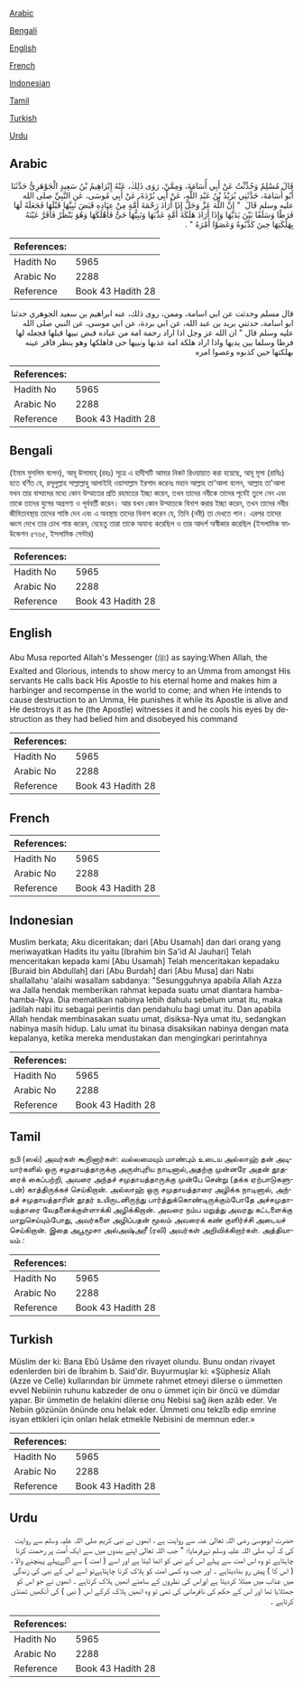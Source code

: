 [Arabic](#arabic)

[Bengali](#bengali)

[English](#english)

[French](#french)

[Indonesian](#indonesian)

[Tamil](#tamil)

[Turkish](#turkish)

[Urdu](#urdu)

## Arabic


<div dir="rtl" lang="ar" style={{fontSize:'larger',backgroundColor:'#f8f9fa',padding:20}}>
قَالَ مُسْلِمٌ وَحُدِّثْتُ عَنْ أَبِي أُسَامَةَ، وَمِمَّنْ، رَوَى ذَلِكَ، عَنْهُ إِبْرَاهِيمُ بْنُ سَعِيدٍ الْجَوْهَرِيُّ حَدَّثَنَا أَبُو أُسَامَةَ، حَدَّثَنِي بُرَيْدُ بْنُ عَبْدِ اللَّهِ، عَنْ أَبِي بُرْدَةَ، عَنْ أَبِي مُوسَى، عَنِ النَّبِيِّ صلى الله عليه وسلم قَالَ ‏ "‏ إِنَّ اللَّهَ عَزَّ وَجَلَّ إِذَا أَرَادَ رَحْمَةَ أُمَّةٍ مِنْ عِبَادِهِ قَبَضَ نَبِيَّهَا قَبْلَهَا فَجَعَلَهُ لَهَا فَرَطًا وَسَلَفًا بَيْنَ يَدَيْهَا وَإِذَا أَرَادَ هَلَكَةَ أُمَّةٍ عَذَّبَهَا وَنَبِيُّهَا حَىٌّ فَأَهْلَكَهَا وَهُوَ يَنْظُرُ فَأَقَرَّ عَيْنَهُ بِهَلَكَتِهَا حِينَ كَذَّبُوهُ وَعَصَوْا أَمْرَهُ ‏"‏ ‏.‏
</div>
<div style={{backgroundColor:'#f8f9fa',padding:20, marginBottom: 10}}><table> <thead> <tr> <th>References:</th> <th></th> </tr> </thead> <tbody><tr><td>Hadith No</td><td>5965</td></tr><tr><td>Arabic No</td><td>2288</td></tr><tr><td>Reference</td><td>Book 43 Hadith 28</td></tr></tbody></table></div>


<div dir="rtl" lang="ar" style={{fontSize:'larger',backgroundColor:'#f8f9fa',padding:20}}>
قال مسلم وحدثت عن ابي اسامة، وممن، روى ذلك، عنه ابراهيم بن سعيد الجوهري حدثنا ابو اسامة، حدثني بريد بن عبد الله، عن ابي بردة، عن ابي موسى، عن النبي صلى الله عليه وسلم قال " ان الله عز وجل اذا اراد رحمة امة من عباده قبض نبيها قبلها فجعله لها فرطا وسلفا بين يديها واذا اراد هلكة امة عذبها ونبيها حى فاهلكها وهو ينظر فاقر عينه بهلكتها حين كذبوه وعصوا امره
</div>
<div style={{backgroundColor:'#f8f9fa',padding:20, marginBottom: 10}}><table> <thead> <tr> <th>References:</th> <th></th> </tr> </thead> <tbody><tr><td>Hadith No</td><td>5965</td></tr><tr><td>Arabic No</td><td>2288</td></tr><tr><td>Reference</td><td>Book 43 Hadith 28</td></tr></tbody></table></div>

## Bengali


<div dir="ltr" lang="bn" style={{fontSize:'larger',backgroundColor:'#f8f9fa',padding:20}}>
(ইমাম মুসলিম বলেন), আবূ উসামাহ্ (রহঃ) সূত্রে এ হাদীসটি আমার নিকট রিওয়ায়াত করা হয়েছে, আবূ মূসা (রাযিঃ) হতে বর্ণিত যে, রসূলুল্লাহ সাল্লাল্লাহু আলাইহি ওয়াসাল্লাম ইরশাদ করেনঃ মহান আল্লাহ তা'আলা বলেন, আল্লাহ তা'আলা যখন তার বান্দাদের মধ্যে কোন উম্মাতের প্রতি রহমতের ইচ্ছা করেন, তখন তাদের নবীকে তাদের পূর্বেই তুলে নেন এবং তাকে তাদের যুগের অগ্রগণ্য ও পূর্ববর্তী করেন। আর যখন কোন উম্মাতকে বিনাশ করার ইচ্ছা করেন, তখন তাদের নবীর জীবিতাবস্থায় তাদের শাস্তি দেন এবং এ অবস্থায় তাদের বিনাশ করেন যে, তিনি (নবী) তা দেখতে পান। এরপর তাদের ধ্বংস দেখে তার চোখ শান্ত করেন, যেহেতু তারা তাকে অমান্য করেছিল ও তার আদর্শ অস্বীকার করেছিল (ইসলামিক ফাউন্ডেশন ৫৭৬৫, ইসলামিক সেন্টার)
</div>
<div style={{backgroundColor:'#f8f9fa',padding:20, marginBottom: 10}}><table> <thead> <tr> <th>References:</th> <th></th> </tr> </thead> <tbody><tr><td>Hadith No</td><td>5965</td></tr><tr><td>Arabic No</td><td>2288</td></tr><tr><td>Reference</td><td>Book 43 Hadith 28</td></tr></tbody></table></div>

## English


<div dir="ltr" lang="en" style={{fontSize:'larger',backgroundColor:'#f8f9fa',padding:20}}>
Abu Musa reported Allah's Messenger (ﷺ) as saying:When Allah, the Exalted and Glorious, intends to show mercy to an Umma from amongst His servants He calls back His Apostle to his eternal home and makes him a harbinger and recompense in the world to come; and when He intends to cause destruction to an Umma, He punishes it while its Apostle is alive and He destroys it as he (the Apostle) witnesses it and he cools his eyes by destruction as they had belied him and disobeyed his command
</div>
<div style={{backgroundColor:'#f8f9fa',padding:20, marginBottom: 10}}><table> <thead> <tr> <th>References:</th> <th></th> </tr> </thead> <tbody><tr><td>Hadith No</td><td>5965</td></tr><tr><td>Arabic No</td><td>2288</td></tr><tr><td>Reference</td><td>Book 43 Hadith 28</td></tr></tbody></table></div>

## French


<div dir="ltr" lang="fr" style={{fontSize:'larger',backgroundColor:'#f8f9fa',padding:20}}>

</div>
<div style={{backgroundColor:'#f8f9fa',padding:20, marginBottom: 10}}><table> <thead> <tr> <th>References:</th> <th></th> </tr> </thead> <tbody><tr><td>Hadith No</td><td>5965</td></tr><tr><td>Arabic No</td><td>2288</td></tr><tr><td>Reference</td><td>Book 43 Hadith 28</td></tr></tbody></table></div>

## Indonesian


<div dir="ltr" lang="id" style={{fontSize:'larger',backgroundColor:'#f8f9fa',padding:20}}>
Muslim berkata; Aku diceritakan; dari [Abu Usamah] dan dari orang yang meriwayatkan Hadits itu yaitu [Ibrahim bin Sa'id Al Jauhari] Telah menceritakan kepada kami [Abu Usamah] Telah menceritakan kepadaku [Buraid bin Abdullah] dari [Abu Burdah] dari [Abu Musa] dari Nabi shallallahu 'alaihi wasallam sabdanya: "Sesungguhnya apabila Allah Azza wa Jalla hendak memberikan rahmat kepada suatu umat diantara hamba-hamba-Nya. Dia mematikan nabinya lebih dahulu sebelum umat itu, maka jadilah nabi itu sebagai perintis dan pendahulu bagi umat itu. Dan apabila Allah hendak membinasakan suatu umat, disiksa-Nya umat itu, sedangkan nabinya masih hidup. Lalu umat itu binasa disaksikan nabinya dengan mata kepalanya, ketika mereka mendustakan dan mengingkari perintahnya
</div>
<div style={{backgroundColor:'#f8f9fa',padding:20, marginBottom: 10}}><table> <thead> <tr> <th>References:</th> <th></th> </tr> </thead> <tbody><tr><td>Hadith No</td><td>5965</td></tr><tr><td>Arabic No</td><td>2288</td></tr><tr><td>Reference</td><td>Book 43 Hadith 28</td></tr></tbody></table></div>

## Tamil


<div dir="ltr" lang="ta" style={{fontSize:'larger',backgroundColor:'#f8f9fa',padding:20}}>
நபி (ஸல்) அவர்கள் கூறினார்கள்: வல்லமையும் மாண்பும் உடைய அல்லாஹ் தன் அடியார்களில் ஒரு சமுதாயத்தாருக்கு அருள்புரிய நாடினால்,அதற்கு முன்னரே அதன் தூதரைக் கைப்பற்றி, அவரை அந்தச் சமுதாயத்தாருக்கு முன்பே சென்று (தக்க ஏற்பாடுகளுடன்) காத்திருக்கச் செய்கிறான். அல்லாஹ் ஒரு சமுதாயத்தாரை அழிக்க நாடினால், அந்தச் சமுதாயத்தாரின் தூதர் உயிருடனிருந்து பார்த்துக்கொண்டிருக்கும்போதே அச்சமுதாயத்தாரை வேதனைக்குள்ளாக்கி அழிக்கிறான். அவரை நம்ப மறுத்து அவரது கட்டளைக்கு மாறுசெய்யும்போது, அவர்களை அழிப்பதன் மூலம் அவரைக் கண் குளிர்ச்சி அடையச் செய்கிறான். இதை அபூமூசா அல்அஷ்அரீ (ரலி) அவர்கள் அறிவிக்கிறார்கள். அத்தியாயம் :
</div>
<div style={{backgroundColor:'#f8f9fa',padding:20, marginBottom: 10}}><table> <thead> <tr> <th>References:</th> <th></th> </tr> </thead> <tbody><tr><td>Hadith No</td><td>5965</td></tr><tr><td>Arabic No</td><td>2288</td></tr><tr><td>Reference</td><td>Book 43 Hadith 28</td></tr></tbody></table></div>

## Turkish


<div dir="ltr" lang="tr" style={{fontSize:'larger',backgroundColor:'#f8f9fa',padding:20}}>
Müslim der ki: Bana Ebû Usâme den rivayet olundu. Bunu ondan rivayet edenlerden biri de İbrahim b. Said'dir. Buyurmuşlar ki: «Şüphesiz Allah (Azze ve Celle) kullarından bir ümmete rahmet etmeyi dilerse o ümmetten evvel Nebiinin ruhunu kabzeder de onu o ümmet için bir öncü ve dümdar yapar. Bir ümmetin de helakini dilerse onu Nebisi sağ iken azâb eder. Ve Nebiin gözünün önünde onu helak eder. Ümmeti onu tekzîb edip emrine isyan ettikleri için onları helak etmekle Nebisini de memnun eder.»
</div>
<div style={{backgroundColor:'#f8f9fa',padding:20, marginBottom: 10}}><table> <thead> <tr> <th>References:</th> <th></th> </tr> </thead> <tbody><tr><td>Hadith No</td><td>5965</td></tr><tr><td>Arabic No</td><td>2288</td></tr><tr><td>Reference</td><td>Book 43 Hadith 28</td></tr></tbody></table></div>

## Urdu


<div dir="rtl" lang="ur" style={{fontSize:'larger',backgroundColor:'#f8f9fa',padding:20}}>
حضرت ابوموسیٰ رضی اللہ تعالیٰ عنہ سے روایت ہے ، انھوں نے نبی کریم صلی اللہ علیہ وسلم سے روایت کی کہ آپ صلی اللہ علیہ وسلم نےفرمایا؛ " جب اللہ تعالیٰ اپنے بندوں میں سے ایک اُمت پر رحمت کرنا چاہتاہے تو وہ اس امت سے پہلے اس کے نبی کو اٹھا لیتا ہے اور اسے ( امت ) سے آگےپہلے پہنچنے والا ، ( اس کا ) پیش رو بنادیتاہے ۔ اور جب وہ کسی امت کو ہلاک کرنا چاہتاہےتو اسے اس کے نبی کی زندگی میں عذاب میں مبتلا کردیتا ہے اوراس کی نظروں کے سامنے انھیں ہلاک کرتاہے ۔ انھوں نے جو اس کو جھٹلایا تھا اور اس کے حکم کی نافرمانی کی تھی تو وہ انھیں ہلاک کرکے اس ( نبی ) کی آنکھیں ٹھنڈی کرتاہے ۔
</div>
<div style={{backgroundColor:'#f8f9fa',padding:20, marginBottom: 10}}><table> <thead> <tr> <th>References:</th> <th></th> </tr> </thead> <tbody><tr><td>Hadith No</td><td>5965</td></tr><tr><td>Arabic No</td><td>2288</td></tr><tr><td>Reference</td><td>Book 43 Hadith 28</td></tr></tbody></table></div>